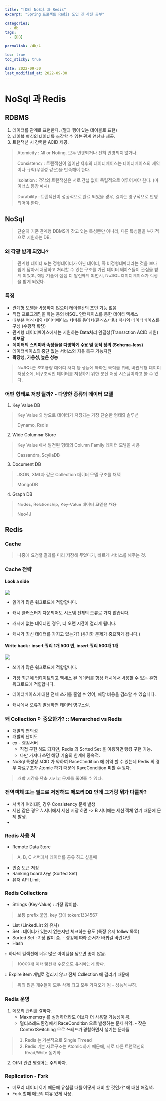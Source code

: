 ```yaml
---
title: "[DB] NoSql 과 Redis"
excerpt: "Spring 프로젝트 Redis 도입 전 사전 공부"

categories:
  - db
tags:
  - [DB]

permalink: /db/1

toc: true
toc_sticky: true

date: 2022-09-30
last_modified_at: 2022-09-30
---
```

# NoSql 과 Redis

## RDBMS
1. 데이터를 관계로 표현한다. (열과 행이 있는 테이블로 표현)
2. 테이블 형식의 데이터를 조작할 수 있는 관계 연산자 제공.
3. 트랜잭션 시 강력한 ACID 제공.
>
> Atomicity : All or Noting. 모두 반영되거나 전혀 반영되지 않거나.
> 
> Consistency : 트랜잭션이 일어난 이후의 데이터베이스는 데이터베이스의 제약 이나 규칙(무결성 같은)을 만족해야 한다.
>
> Isolation : 각각의 트랜잭션은 서로 간섭 없이 독립적으로 이루어져야 한다. (마이너스 통장 예시)
> 
> Durability : 트랜잭션이 성공적으로 완료 되었을 경우, 결과는 영구적으로 반영되어야 한다.

## NoSql
> 단순히 기존 관계형 DBMS가 갖고 있는 특성뿐만 아니라, 다른 특성들을 부가적으로 지원하는 DB.

### 왜 각광 받게 되었나?
> 관계형 데이터 또는 정형데이터가 아닌 데이터, 즉 비정형데이터라는 것을 보다 쉽게 담아서 저장하고 처리할 수 있는 구조를 가진 데이터 베이스들이 관심을 받게 되었고, 
> 해당 기술이 점점 더 발전하게 되면서, NoSQL 데이터베이스가 각광을 받게 되었다.

### 특징
- 관계형 모델을 사용하지 않으며 테이블간의 조인 기능 없음
- 직접 프로그래밍을 하는 등의 비SQL 인터페이스를 통한 데이터 액세스
- 대부분 여러 대의 데이터베이스 서버를 묶어서(클러스터링) 하나의 데이터베이스를 구성 (수평적 확장)
- 관계형 데이터베이스에서는 지원하는 Data처리 완결성(Transaction ACID 지원) **미보장**
- **데이터의 스키마와 속성들을 다양하게 수용 및 동적 정의 (Schema-less)**
- 데이터베이스의 중단 없는 서비스와 자동 복구 기능지원
- **확장성, 가용성, 높은 성능**

> NoSQL은 초고용량 데이터 처리 등 성능에 특화된 목적을 위해, 비관계형 데이터 저장소에, 비구조적인 데이터를 저장하기 위한 분산 저장 시스템이라고 볼 수 있다.

### 어떤 형태로 저장 될까? - 다양한 종류의 데이터 모델
1. Key Value DB
> Key Value 의 쌍으로 데이터가 저장되는 가장 단순한 형태의 솔루션
>
> Dynamo, Redis
2. Wide Columnar Store
> Key Value 에서 발전된 형태의 Column Family 데이터 모델을 사용
>
> Cassandra, ScyllaDB
3. Document DB
> JSON, XML과 같은 Collection 데이터 모델 구조를 채택
>
> MongoDB
4. Graph DB
> Nodes, Relationship, Key-Value 데이터 모델을 채용
> 
> Neo4J

## Redis
### Cache
> 나중에 요청할 결과를 미리 저장해 두었다가, 빠르게 서비스를 해주는 것. 

### Cache 전략 
#### Look a side
![](/imgs/db/lookAside.png)
- 읽기가 많은 워크로드에 적합합니다.
- 캐시 클러스터가 다운되어도 시스템 전체의 오류로 가지 않습니다.


- 캐시에 없는 데이터인 경우, 더 오랜 시간이 걸리게 됩니다.
- 캐시가 최신 데이터를 가지고 있는가? (동기화 문제가 중요하게 됩니다.)

#### Write back : insert 쿼리 1개 500 번, insert 쿼리 500개 1개
![](/imgs/db/writeBack.png)
- 쓰기가 많은 워크로드에 적합합니다.
- 가장 최근에 업데이트되고 엑세스 된 데이터를 항상 캐시에서 사용할 수 있는 혼합 워크로드에 적합합니다.
- 데이터베이스에 대한 전체 쓰기를 줄일 수 있어, 해당 비용을 감소할 수 있습니다.

- 캐시에서 오류가 발생하면 데이터 영구소실.

### 왜 Collection 이 중요한가? :: Memarched vs Redis
- 개발의 편의성 
- 개발의 난이도
- ex - 랭킹서버 
  - 직접 구현 해도 되지만, Redis 의 Sorted Set 을 이용하면 랭킹 구현 가능.
  - 다만 가져다 쓰면 해당 기술의 한계에 종속적.
- NoSql 특성상 ACID 가 약하여 RaceCondition 에 취약 할 수 있는데
Redis 의 경우 자료구조가 Atomic 하기 때문에 RaceCondition 피할 수 있다. 
> 개발 시간을 단축 시키고 문제를 줄여줄 수 있다.
> 

### 전역객체 또는 필드로 저장해도 메모리 DB 인데 그거랑 뭐가 다를까?
- 서버가 여러대인 경우 Consistency 문제 발생
- 세션 같은 경우 A 서버에서 세션 저장 하면 -> B 서버에는 세션 객체 없기 때문에 문제 발생.
- 

### Redis 사용 처 
- Remote Data Store
> A, B, C 서버에서 데이터를 공유 하고 싶을때 
- 인증 토큰 저장
- Ranking board 사용 (Sorted Set)
- 유저 API Limit

### Redis Collections
- Strings (Key-Value) : 가장 많이씀.
> 보통 prefix 붙임. key 값에 token:1234567
- List (LinkedList 와 유사)
- Set : 데이터가 있는지 없는지만 체크하는 용도 (특정 유저 follow 목록)
- Sorted Set : 가장 많이 씀. - 랭킹에 따라 순서가 바뀌길 바란다면
- Hash 

:: 하나의 컬렉션에 너무 많은 아이템을 담으면 좋지 않음.
> 10000개 이하 몇천개 수준으로 유지하는게 좋다.

:: Expire item 개별로 걸리지 않고 전체 Collection 에 걸리기 때문에
> 위의 많은 개수들이 모두 삭제 되고 모두 가져오게 됨 - 성능적 부하.

### Redis 운영
1. 메모리 관리를 잘하자.
   - Maxmemory 를 설정하더라도 이보다 더 사용할 가능성이 큼.
   - 멀티쓰레드 환경에서 RaceCondition 으로 발생하는 문제 취약. - 잦은 ContextSwitching 으로 쓰레드가 경합하면서 생기는 문제들
> 1. Redis 는 기본적으로 Single Thread
> 2. Redis 기본 자료구조는 Atomic 하기 때문에, 서로 다른 트랜잭션의 Read/Write 동기화
2. O(N) 관련 명령어는 주의하자.

### Replication - Fork
- 메모리 데이터 이기 때문에 유실될 때를 어떻게 대비 할 것인가? 에 대한 해결책.
- Fork 할때 메모리 여유 있게 사용. 